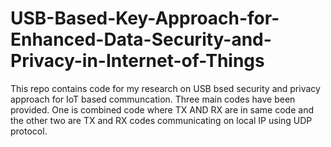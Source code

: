 # USB-Based-Key-Approach-for-Enhanced-Data-Security-and-Privacy-in-Internet-of-Things

This repo contains code for my research on USB bsed security and privacy approach for IoT based communcation. Three main codes have been provided. One is combined code where TX AND RX are in same code and the other two are TX and RX codes communicating on local IP using UDP protocol.
